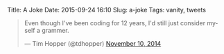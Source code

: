 Title: A Joke
Date: 2015-09-24 16:10
Slug: a-joke
Tags: vanity, tweets

<blockquote class="twitter-tweet" lang="en"><p lang="en" dir="ltr">Even though I&#39;ve been coding for 12 years, I&#39;d still just consider myself a grammer.</p>&mdash; Tim Hopper (@tdhopper) <a href="https://twitter.com/tdhopper/status/531928033553563648">November 10, 2014</a></blockquote>
<script async src="//platform.twitter.com/widgets.js" charset="utf-8"></script>